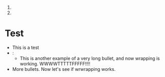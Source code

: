 1.
2.

# Test

- This is a test
- :
    * This is another example of a very long bullet, and now wrapping is working. WWWWTTTTTFFFFF!!!!
- More bullets. Now let's see if wrwrapping works.
